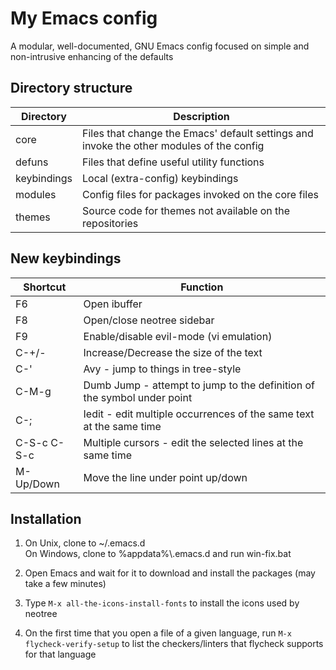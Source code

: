 # My Emacs config

A modular, well-documented, GNU Emacs config focused on simple and non-intrusive enhancing of the defaults

## Directory structure

Directory     | Description
--------------|------------
core          | Files that change the Emacs' default settings and invoke the other modules of the config
defuns        | Files that define useful utility functions
keybindings   | Local (extra-config) keybindings
modules       | Config files for packages invoked on the core files
themes        | Source code for themes not available on the repositories


## New keybindings

Shortcut     | Function
-------------|---------
F6           | Open ibuffer
F8           | Open/close neotree sidebar
F9           | Enable/disable evil-mode (vi emulation)
C-+/-        | Increase/Decrease the size of the text
C-'          | Avy - jump to things in tree-style
C-M-g        | Dumb Jump - attempt to jump to the definition of the symbol under point
C-;          | Iedit - edit multiple occurrences of the same text at the same time
C-S-c C-S-c  | Multiple cursors - edit the selected lines at the same time
M-Up/Down    | Move the line under point up/down


## Installation

1. On Unix, clone to ~/.emacs.d  
On Windows, clone to %appdata%\\.emacs.d and run win-fix.bat  

2. Open Emacs and wait for it to download and install the packages (may take a few minutes)

3. Type `M-x all-the-icons-install-fonts` to install the icons used by neotree

4. On the first time that you open a file of a given language, run `M-x flycheck-verify-setup` to list the checkers/linters that flycheck supports for that language

